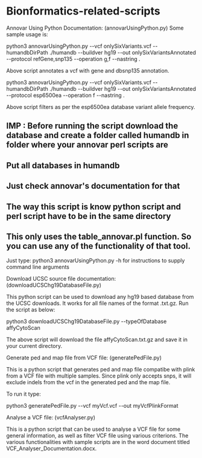 # Bionformatics-related-scripts

Annovar Using Python Documentation: (annovarUsingPython.py)
Some sample usage is:

python3 annovarUsingPython.py --vcf onlySixVariants.vcf --humandbDirPath ./humandb --buildver hg19 --out onlySixVariantsAnnotated --protocol refGene,snp135 --operation g,f --nastring .

Above script annotates a vcf with gene and dbsnp135 annotation.

python3 annovarUsingPython.py --vcf onlySixVariants.vcf --humandbDirPath ./humandb --buildver hg19 --out onlySixVariantsAnnotated --protocol esp6500ea --operation f --nastring .


Above script filters as per the esp6500ea database variant allele frequency.

## IMP : Before running the script download the database and create a folder called humandb in folder where your annovar perl scripts are
## Put all databases in humandb
## Just check annovar's documentation for that
## The way this script is know python script and perl script have to be in the same directory 
## This only uses the table_annovar.pl function. So you can use any of the functionality of that tool.

Just type: python3 annovarUsingPython.py -h for instructions to supply command line arguments


Download UCSC source file documentation: (downloadUCSChg19DatabaseFile.py)

This python script can be used to download any hg19 based database from the UCSC downloads. It works for all file names of the format .txt.gz. Run the script as below:

python3 downloadUCSChg19DatabaseFile.py --typeOfDatabase affyCytoScan

The above script will download the file affyCytoScan.txt.gz and save it in your current directory.


Generate ped and map file from VCF file: (generatePedFile.py)


This is a python script that generates ped and map file compatibe with plink from a VCF file with multiple samples. Since plink only accepts snps, it will exclude indels from the vcf in the generated ped and the map file.

To run it type:

python3 generatePedFile.py --vcf myVcf.vcf --out myVcfPlinkFormat


Analyse a VCF file: (vcfAnalyser.py)

This is a python script that can be used to analyse a VCF file for some general information, as well as filter VCF file using various criterions. The various functionalities with sample scripts are in the word document titled VCF_Analyser_Documentation.docx.


